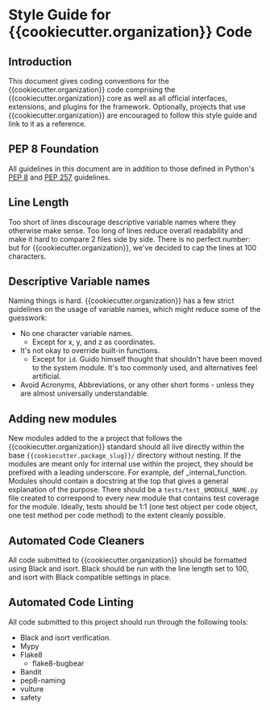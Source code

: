 # Style Guide for {{cookiecutter.organization}} Code

## Introduction

This document gives coding conventions for the {{cookiecutter.organization}} code comprising the {{cookiecutter.organization}} core as well as all official interfaces, extensions, and plugins for the framework.
Optionally, projects that use {{cookiecutter.organization}} are encouraged to follow this style guide and link to it as a reference.

## PEP 8 Foundation

All guidelines in this document are in addition to those defined in Python's [PEP 8](https://www.python.org/dev/peps/pep-0008/) and [PEP 257](https://www.python.org/dev/peps/pep-0257/) guidelines.

## Line Length

Too short of lines discourage descriptive variable names where they otherwise make sense.
Too long of lines reduce overall readability and make it hard to compare 2 files side by side.
There is no perfect number: but for {{cookiecutter.organization}}, we've decided to cap the lines at 100 characters.

## Descriptive Variable names

Naming things is hard. {{cookiecutter.organization}} has a few strict guidelines on the usage of variable names, which might reduce some of the guesswork:
- No one character variable names.
    - Except for x, y, and z as coordinates.
- It's not okay to override built-in functions.
    - Except for `id`. Guido himself thought that shouldn't have been moved to the system module. It's too commonly used, and alternatives feel artificial.
- Avoid Acronyms, Abbreviations, or any other short forms - unless they are almost universally understandable.

## Adding new modules

New modules added to the a project that follows the {{cookiecutter.organization}} standard should all live directly within the base `{{cookiecutter.package_slug}}/` directory without nesting. If the modules are meant only for internal use within the project, they should be prefixed with a leading underscore. For example, def _internal_function. Modules should contain a docstring at the top that gives a general explanation of the purpose.
There should be a `tests/test_$MODULE_NAME.py` file created to correspond to every new module that contains test coverage for the module. Ideally, tests should be 1:1 (one test object per code object, one test method per code method) to the extent cleanly possible.

## Automated Code Cleaners

All code submitted to {{cookiecutter.organization}} should be formatted using Black and isort.
Black should be run with the line length set to 100, and isort with Black compatible settings in place.

## Automated Code Linting

All code submitted to this project should run through the following tools:

- Black and isort verification.
- Mypy
- Flake8
   - flake8-bugbear
- Bandit
- pep8-naming
- vulture
- safety
